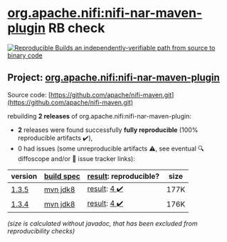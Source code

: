 [org.apache.nifi:nifi-nar-maven-plugin](https://search.maven.org/artifact/org.apache.nifi/nifi-nar-maven-plugin/) RB check
=======

[![Reproducible Builds](https://reproducible-builds.org/images/logos/rb.svg) an independently-verifiable path from source to binary code](https://reproducible-builds.org/)

## Project: [org.apache.nifi:nifi-nar-maven-plugin](https://search.maven.org/artifact/org.apache.nifi/nifi-nar-maven-plugin/)

Source code: [https://github.com/apache/nifi-maven.git](https://github.com/apache/nifi-maven.git)

rebuilding **2 releases** of org.apache.nifi:nifi-nar-maven-plugin:
- **2** releases were found successfully **fully reproducible** (100% reproducible artifacts :heavy_check_mark:),
- 0 had issues (some unreproducible artifacts :warning:, see eventual :mag: diffoscope and/or :memo: issue tracker links):

| version | [build spec](/BUILDSPEC.md) | [result](https://reproducible-builds.org/docs/jvm/): reproducible? | size |
| -- | --------- | ------ | -- |
| [1.3.5](https://search.maven.org/artifact/org.apache.nifi/nifi-nar-maven-plugin/1.3.5/pom) | [mvn jdk8](nifi-nar-maven-plugin-1.3.5.buildspec) | [result](nifi-nar-maven-plugin-1.3.5.buildinfo): [4 :heavy_check_mark: ](nifi-nar-maven-plugin-1.3.5.buildcompare) | 177K |
| [1.3.4](https://search.maven.org/artifact/org.apache.nifi/nifi-nar-maven-plugin/1.3.4/pom) | [mvn jdk8](nifi-nar-maven-plugin-1.3.4.buildspec) | [result](nifi-nar-maven-plugin-1.3.4.buildinfo): [4 :heavy_check_mark: ](nifi-nar-maven-plugin-1.3.4.buildcompare) | 176K |

<i>(size is calculated without javadoc, that has been excluded from reproducibility checks)</i>

